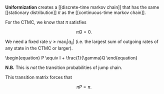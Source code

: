 **Uniformization** creates a [[discrete-time markov chain]] that has the same [[stationary distribution]] $\pi$ as the [[continuous-time markov chain]].

For the CTMC, we know that $\pi$ satisfies 

$$
\pi Q = 0.
$$

We need a fixed rate $\gamma \geqslant \max_i |q_{ii}|$ (i.e. the largest sum of outgoing rates of any state in the CTMC or larger).

\begin{equation}
P \equiv I + \frac{1}{\gamma}Q
\end{equation}

**N.B.** This is _not_ the transition probabilities of jump chain.

This transition matrix forces that

$$
\pi P = \pi.
$$